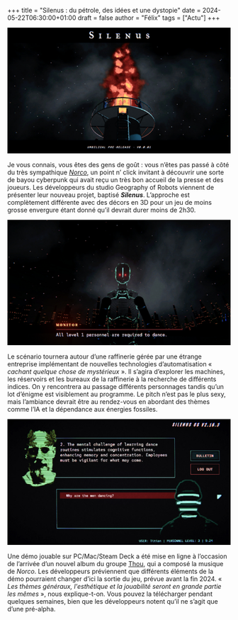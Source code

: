 +++
title = "Silenus : du pétrole, des idées et une dystopie"
date = 2024-05-22T06:30:00+01:00
draft = false
author = "Félix"
tags = ["Actu"]
+++ 

![Capture d’écran du jeu Silenus](silenus1.jpg)

Je vous connais, vous êtes des gens de goût : vous n’êtes pas passé à côté du très sympathique *[Norco](https://store.steampowered.com/app/1221250/NORCO/?l=french&snr=1_7_7_151_150_1=)*, un point n’ click invitant à découvrir une sorte de bayou cyberpunk qui avait reçu un très bon accueil de la presse et des joueurs. Les développeurs du studio Geography of Robots viennent de présenter leur nouveau projet, baptisé ***Silenus***. L’approche est complètement différente avec des décors en 3D pour un jeu de moins grosse envergure étant donné qu’il devrait durer moins de 2h30.

![Capture d’écran du jeu Silenus](silenus2.jpg)

Le scénario tournera autour d’une raffinerie gérée par une étrange entreprise implémentant de nouvelles technologies d’automatisation « *cachant quelque chose de mystérieux* ». Il s’agira d’explorer les machines, les réservoirs et les bureaux de la raffinerie à la recherche de différents indices. On y rencontrera au passage différents personnages tandis qu’un lot d’énigme est visiblement au programme. Le pitch n’est pas le plus sexy, mais l’ambiance devrait être au rendez-vous en abordant des thèmes comme l’IA et la dépendance aux énergies fossiles.

![Capture d’écran du jeu Silenus](silenus3.jpg)

Une démo jouable sur PC/Mac/Steam Deck a été mise en ligne à l’occasion de l’arrivée d’un nouvel album du groupe [Thou](https://thou.bandcamp.com), qui a composé la musique de *Norco*. Les développeurs préviennent que différents éléments de la démo pourraient changer d’ici la sortie du jeu, prévue avant la fin 2024. « *Les thèmes généraux, l'esthétique et la jouabilité seront en grande partie les mêmes* », nous explique-t-on. Vous pouvez la télécharger pendant quelques semaines, bien que les développeurs notent qu’il ne s’agit que d’une pré-alpha. 
